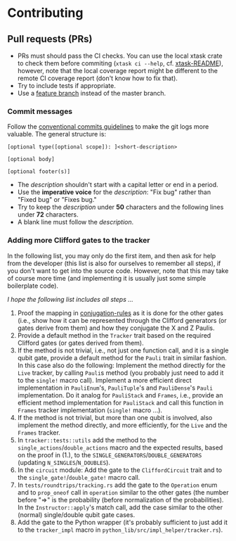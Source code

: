 Contributing
============

Pull requests (PRs)
-------------------

- PRs must should pass the CI checks. You can use the local xtask crate to check
  them before commiting (`xtask ci --help`, cf. [xtask-README]), however, note that the
  local coverage report might be different to the remote CI coverage report (don't know
  how to fix that).
- Try to include tests if appropriate.
- Use a [feature branch][git-feature-branch] instead of the master branch.

### Commit messages

Follow the [conventional commits guidelines][conventional_commits] to make the git logs
more valuable. The general structure is:
```
[optional type([optional scope]): ]<short-description>

[optional body]

[optional footer(s)]
```
- The *description* shouldn't start with a capital letter or end in a period.
- Use the **imperative voice** for the *description*: "Fix bug" rather than "Fixed bug"
  or "Fixes bug."
- Try to keep the *description* under **50** characters and the following lines under
  **72** characters.
- A blank line must follow the *description*.

### Adding more Clifford gates to the tracker

In the following list, you may only do the first item, and then ask for help from the
developer (this list is also for ourselves to remember all steps), if you don't want to
get into the source code. However, note that this may take of course more time (and
implementing it is usually just some simple boilerplate code).

*I hope the following list includes all steps ...*

1. Proof the mapping in [conjugation-rules] as it is done for the other gates (i.e.,
   show how it can be represented through the Clifford generators (or gates derive from
   them) and how they conjugate the X and Z Paulis.
2. Provide a default method in the `Tracker` trait based on the required Clifford gates
   (or gates derived from them).
3. If the method is not trivial, i.e., not just one function call, and it is a single
   qubit gate, provide a default method for the `Pauli` trait in similar fashion. In
   this case also do the following: Implement the method directly for the `Live`
   tracker, by calling `Pauli`s method (you probably just need to add it to the
   `single!` macro call). Implement a more efficient direct implementation in
   `PauliEnum`'s, `PauliTuple`'s and `PauliDense`'s `Pauli` implementation. Do it
   analog for `PauliStack` and `Frames`, i.e., provide an efficient method
   implementation for `PauliStack` and call this function in `Frames` tracker
   implementation (`single!` macro ...).
4. If the method is not trivial, but more than one qubit is involved, also implement the
   method directly, and more efficiently, for the `Live` and the `Frames` tracker.
5. In `tracker::tests::utils` add the method to the `single_actions`/`double_actions`
   macro and the expected results, based on the proof in (1.), to the
   `SINGLE_GENERATORS`/`DOUBLE_GENERATORS` (updating `N_SINGLES`/`N_DOUBLES`).
6. In the `circuit` module: Add the gate to the `CliffordCircuit` trait and to the
   `single_gate!`/`double_gate!` macro call.
7. In `tests/roundtrips/tracking.rs` add the gate to the `Operation` enum and to
   `prop_oneof` call in `operation` similar to the other gates (the number before "=>"
   is the probability (before normalization of the probabilities). In the
   `Instructor::apply`'s match call, add the case similar to the other (normal)
   single/double qubit gate cases.
8. Add the gate to the Python wrapper (it's probably sufficient to just add it to the
   `tracker_impl` macro in `python_lib/src/impl_helper/tracker.rs`).

[conjugation-rules]: ./docs/conjugation_rules.pdf
[conventional_commits]: https://www.conventionalcommits.org
[git-feature-branch]: https://www.atlassian.com/git/tutorials/comparing-workflows
[xtask-README]: ./xtask/README.md
